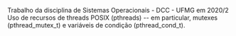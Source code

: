 Trabalho da disciplina de Sistemas Operacionais - DCC - UFMG em 2020/2
Uso de recursos de threads POSIX (pthreads) -- em particular, mutexes (pthread_mutex_t) e  variáveis de condição (pthread_cond_t).